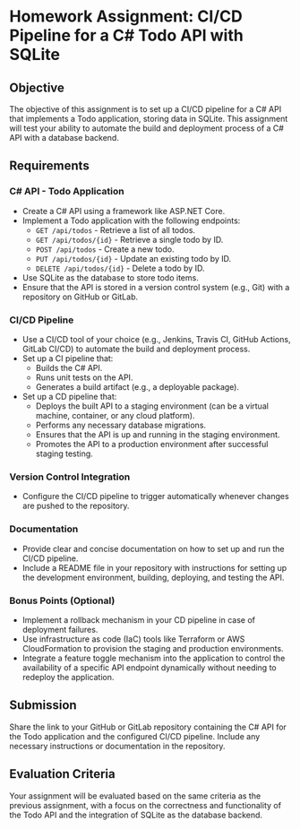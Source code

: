# Homework Assignment: CI/CD Pipeline for a C# Todo API with SQLite

## Objective
The objective of this assignment is to set up a CI/CD pipeline for a C# API that implements a Todo application, storing data in SQLite. This assignment will test your ability to automate the build and deployment process of a C# API with a database backend.

## Requirements

### C# API - Todo Application
- Create a C# API using a framework like ASP.NET Core.
- Implement a Todo application with the following endpoints:
  - `GET /api/todos` - Retrieve a list of all todos.
  - `GET /api/todos/{id}` - Retrieve a single todo by ID.
  - `POST /api/todos` - Create a new todo.
  - `PUT /api/todos/{id}` - Update an existing todo by ID.
  - `DELETE /api/todos/{id}` - Delete a todo by ID.
- Use SQLite as the database to store todo items.
- Ensure that the API is stored in a version control system (e.g., Git) with a repository on GitHub or GitLab.

### CI/CD Pipeline
- Use a CI/CD tool of your choice (e.g., Jenkins, Travis CI, GitHub Actions, GitLab CI/CD) to automate the build and deployment process.
- Set up a CI pipeline that:
  - Builds the C# API.
  - Runs unit tests on the API.
  - Generates a build artifact (e.g., a deployable package).
- Set up a CD pipeline that:
  - Deploys the built API to a staging environment (can be a virtual machine, container, or any cloud platform).
  - Performs any necessary database migrations.
  - Ensures that the API is up and running in the staging environment.
  - Promotes the API to a production environment after successful staging testing.

### Version Control Integration
- Configure the CI/CD pipeline to trigger automatically whenever changes are pushed to the repository.

### Documentation
- Provide clear and concise documentation on how to set up and run the CI/CD pipeline.
- Include a README file in your repository with instructions for setting up the development environment, building, deploying, and testing the API.

### Bonus Points (Optional)
- Implement a rollback mechanism in your CD pipeline in case of deployment failures.
- Use infrastructure as code (IaC) tools like Terraform or AWS CloudFormation to provision the staging and production environments.
- Integrate a feature toggle mechanism into the application to control the availability of a specific API endpoint dynamically without needing to redeploy the application. 

## Submission
Share the link to your GitHub or GitLab repository containing the C# API for the Todo application and the configured CI/CD pipeline. Include any necessary instructions or documentation in the repository.

## Evaluation Criteria
Your assignment will be evaluated based on the same criteria as the previous assignment, with a focus on the correctness and functionality of the Todo API and the integration of SQLite as the database backend.
